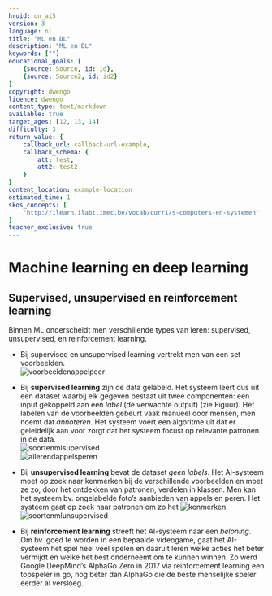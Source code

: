 ```yaml
---
hruid: un_ai5
version: 3
language: nl
title: "ML en DL"
description: "ML en DL"
keywords: [""]
educational_goals: [
    {source: Source, id: id}, 
    {source: Source2, id: id2}
]
copyright: dwengo
licence: dwengo
content_type: text/markdown
available: true
target_ages: [12, 13, 14]
difficulty: 3
return_value: {
    callback_url: callback-url-example,
    callback_schema: {
        att: test,
        att2: test2
    }
}
content_location: example-location
estimated_time: 1
skos_concepts: [
    'http://ilearn.ilabt.imec.be/vocab/curr1/s-computers-en-systemen'
]
teacher_exclusive: true
---
```


# Machine learning en deep learning

## Supervised, unsupervised en reinforcement learning

Binnen ML onderscheidt men verschillende types van leren: supervised, unsupervised, en reinforcement learning.<br>
- Bij supervised en unsupervised learning vertrekt men van een set voorbeelden.<br>
![voorbeeldenappelpeer](https://user-images.githubusercontent.com/48352335/222242428-3021670a-b3e7-403b-8752-e1bef9f83668.png)

- Bij **supervised learning** zijn de data gelabeld. Het systeem leert dus uit een dataset waarbij elk gegeven bestaat uit twee componenten: een input gekoppeld aan een *label* (de verwachte output) (zie Figuur). Het labelen van de voorbeelden gebeurt vaak manueel door mensen, men noemt dat *annoteren*. Het systeem voert een algoritme uit dat er geleidelijk aan voor zorgt dat het systeem focust op relevante patronen in de data. <br>
![soortenmlsupervised](https://user-images.githubusercontent.com/48352335/222239255-ee4fa9d7-f181-445a-af3b-d87c529fb530.png)<br>
![ailerendappelsperen](https://user-images.githubusercontent.com/48352335/222241196-beaa3f95-d30e-4315-a17b-171cad288b95.png)

- Bij **unsupervised learning** bevat de dataset *geen labels*. Het AI-systeem moet op zoek naar kenmerken bij de verschillende voorbeelden en moet ze zo, door het ontdekken van patronen, verdelen in klassen. Men kan het systeem bv. ongelabelde foto’s aanbieden van appels en peren. Het systeem gaat op zoek naar patronen om zo het 
![kenmerken](https://user-images.githubusercontent.com/48352335/222240504-2357f827-ec15-42e4-a209-94fcbd142ccf.png)<br>
![soortenmlunsupervised](https://user-images.githubusercontent.com/48352335/222239480-09ab805d-da4f-4cd2-acf0-23241c2b4c3d.png)

- Bij **reinforcement learning** streeft het AI-systeem naar een *beloning*. Om bv. goed te worden in een bepaalde videogame, gaat het AI-systeem het spel heel veel spelen en daaruit leren welke acties het beter vermijdt en welke het best onderneemt om te kunnen winnen. Zo werd Google DeepMind’s AlphaGo Zero in 2017 via reinforcement learning een topspeler in go, nog beter dan AlphaGo die de beste menselijke speler eerder al versloeg.
